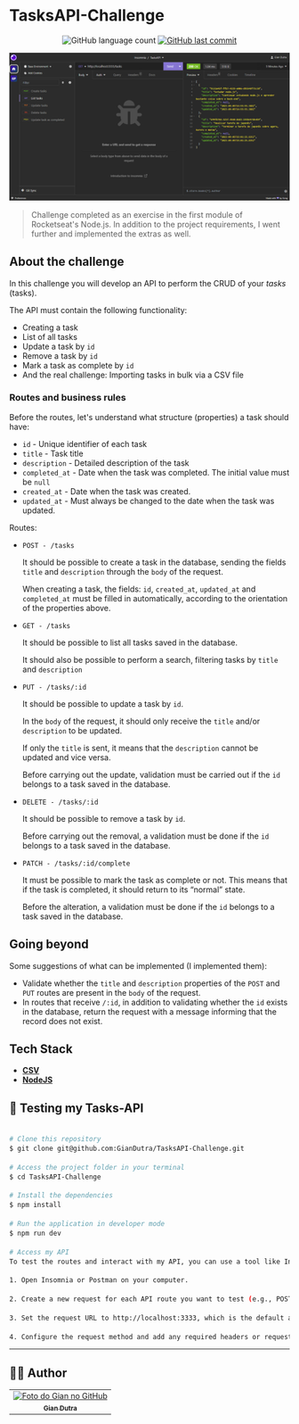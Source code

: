 # TasksAPI-Challenge

<p align="center">
  <img alt="GitHub language count" src="https://img.shields.io/github/languages/count/GianDutra/TasksAPI-Challenge?color=%2304D361">

   <a href="https://github.com/GianDutra/TasksAPI-Challenge/commits/master">
    <img alt="GitHub last commit" src="https://img.shields.io/github/last-commit/GianDutra/TasksAPI-Challenge">
  </a>
  
</p>
<img src="./.github/1.png" alt="TasksAPI-Challenge" title="TasksAPI-Challenge">


> Challenge completed as an exercise in the first module of Rocketseat's Node.js. In addition to the project requirements, I went further and implemented the extras as well.

## About the challenge

In this challenge you will develop an API to perform the CRUD of your *tasks* (tasks).

The API must contain the following functionality:

- Creating a task
- List of all tasks
- Update a task by `id`
- Remove a task by `id`
- Mark a task as complete by `id`
- And the real challenge: Importing tasks in bulk via a CSV file

### Routes and business rules

Before the routes, let's understand what structure (properties) a task should have:

- `id` - Unique identifier of each task
- `title` - Task title
- `description` - Detailed description of the task
- `completed_at` - Date when the task was completed. The initial value must be `null`
- `created_at` - Date when the task was created.
- `updated_at` - Must always be changed to the date when the task was updated.

Routes:

- `POST - /tasks`
    
     It should be possible to create a task in the database, sending the fields `title` and `description` through the `body` of the request.
    
     When creating a task, the fields: `id`, `created_at`, `updated_at` and `completed_at` must be filled in automatically, according to the orientation of the properties above.
    
- `GET - /tasks`
    
     It should be possible to list all tasks saved in the database.
    
     It should also be possible to perform a search, filtering tasks by `title` and `description`
    
- `PUT - /tasks/:id`
    
     It should be possible to update a task by `id`.
    
     In the `body` of the request, it should only receive the `title` and/or `description` to be updated.
    
     If only the `title` is sent, it means that the `description` cannot be updated and vice versa.
    
     Before carrying out the update, validation must be carried out if the `id` belongs to a task saved in the database.
    
- `DELETE - /tasks/:id`
    
     It should be possible to remove a task by `id`.
    
     Before carrying out the removal, a validation must be done if the `id` belongs to a task saved in the database.
    
- `PATCH - /tasks/:id/complete`

     It must be possible to mark the task as complete or not. This means that if the task is completed, it should return to its “normal” state.

     Before the alteration, a validation must be done if the `id` belongs to a task saved in the database.

## Going beyond

Some suggestions of what can be implemented (I implemented them):

- Validate whether the `title` and `description` properties of the `POST` and `PUT` routes are present in the `body` of the request.
- In routes that receive `/:id`, in addition to validating whether the `id` exists in the database, return the request with a message informing that the record does not exist.
## Tech Stack

- **[CSV](https://csv.js.org/)**
- **[NodeJS](https://nodejs.org)**

  
## 🚀 Testing my Tasks-API

 
```bash

# Clone this repository
$ git clone git@github.com:GianDutra/TasksAPI-Challenge.git

# Access the project folder in your terminal
$ cd TasksAPI-Challenge

# Install the dependencies
$ npm install

# Run the application in developer mode
$ npm run dev

# Access my API
To test the routes and interact with my API, you can use a tool like Insomnia or Postman. Follow these steps:

1. Open Insomnia or Postman on your computer.

2. Create a new request for each API route you want to test (e.g., POST, GET, PUT, DELETE, PATCH).

3. Set the request URL to http://localhost:3333, which is the default address where your API should be running.

4. Configure the request method and add any required headers or request body parameters according to the route you want to test.

```

---


## 👨‍💼 Author

<table>
  <tr>
    <td align="center">
      <a href="#">
        <img src="https://github.com/GianDutra.png" width="100px;" alt="Foto do Gian no GitHub"/><br>
        <sub>
          <b>Gian Dutra</b>
        </sub>
      </a>
    </td>
  </tr>
</table>

